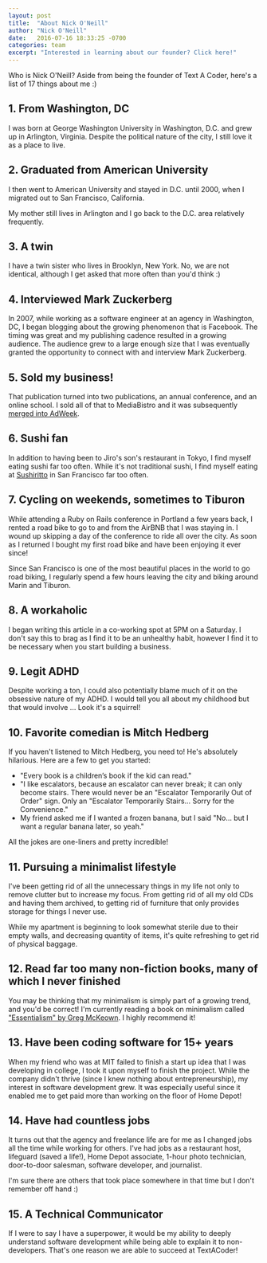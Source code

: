 ```yaml
---
layout: post
title:  "About Nick O'Neill"
author: "Nick O'Neill"
date:   2016-07-16 18:33:25 -0700
categories: team
excerpt: "Interested in learning about our founder? Click here!"
---
```


Who is Nick O'Neill? Aside from being the founder of Text A Coder, here's a list of 17 things about me :)

## 1. From Washington, DC
I was born at George Washington University in Washington, D.C. and grew up in Arlington, Virginia. Despite the political nature of the city, I still love it as a place to live.

## 2. Graduated from American University
I then went to American University and stayed in D.C. until 2000, when I migrated out to San Francisco, California.

My mother still lives in Arlington and I go back to the D.C. area relatively frequently.

## 3. A twin
I have a twin sister who lives in Brooklyn, New York. No, we are not identical, although I get asked that more often than you'd think :)

## 4. Interviewed Mark Zuckerberg
In 2007, while working as a software engineer at an agency in Washington, DC, I began blogging about the growing phenomenon that is Facebook. The timing was great and my publishing cadence resulted in a growing audience. The audience grew to a large enough size that I was eventually granted the opportunity to connect with and interview Mark Zuckerberg.

## 5. Sold my business!
That publication turned into two publications, an annual conference, and an online school. I sold all of that to MediaBistro and it was subsequently [merged into AdWeek](http://www.adweek.com/socialtimes/).

## 6. Sushi fan
In addition to having been to Jiro's son's restaurant in Tokyo, I find myself eating sushi far too often. While it's not traditional sushi, I find myself eating at [Sushiritto](http://www.sushirrito.com/) in San Francisco far too often.

## 7. Cycling on weekends, sometimes to Tiburon
While attending a Ruby on Rails conference in Portland a few years back, I rented a road bike to go to and from the AirBNB that I was staying in. I wound up skipping a day of the conference to ride all over the city. As soon as I returned I bought my first road bike and have been enjoying it ever since!

Since San Francisco is one of the most beautiful places in the world to go road biking, I regularly spend a few hours leaving the city and biking around Marin and Tiburon.

## 8. A workaholic
I began writing this article in a co-working spot at 5PM on a Saturday. I don't say this to brag as I find it to be an unhealthy habit, however I find it to be necessary when you start building a business.

## 9. Legit ADHD
Despite working a ton, I could also potentially blame much of it on the obsessive nature of my ADHD. I would tell you all about my childhood but that would involve ... Look it's a squirrel!

## 10. Favorite comedian is Mitch Hedberg
If you haven't listened to Mitch Hedberg, you need to! He's absolutely hilarious. Here are a few to get you started:

- "Every book is a children’s book if the kid can read."
- "I like escalators, because an escalator can never break; it can only become stairs. There would never be an "Escalator Temporarily Out of Order" sign. Only an "Escalator Temporarily Stairs… Sorry for the Convenience."
- My friend asked me if I wanted a frozen banana, but I said "No… but I want a regular banana later, so yeah."

All the jokes are one-liners and pretty incredible!

## 11. Pursuing a minimalist lifestyle
I've been getting rid of all the unnecessary things in my life not only to remove clutter but to increase my focus. From getting rid of all my old CDs and having them archived, to getting rid of furniture that only provides storage for things I never use.

While my apartment is beginning to look somewhat sterile due to their empty walls, and decreasing quantity of items, it's quite refreshing to get rid of physical baggage.

## 12. Read far too many non-fiction books, many of which I never finished
You may be thinking that my minimalism is simply part of a growing trend, and you'd be correct! I'm currently reading a book on minimalism called ["Essentialism" by Greg McKeown](https://www.amazon.com/Essentialism-Disciplined-Pursuit-Greg-McKeown/dp/0804137382/). I highly recommend it!

## 13. Have been coding software for 15+ years
When my friend who was at MIT failed to finish a start up idea that I was developing in college, I took it upon myself to finish the project. While the company didn't thrive (since I knew nothing about entrepreneurship), my interest in software development grew. It was especially useful since it enabled me to get paid more than working on the floor of Home Depot!

## 14. Have had countless jobs
It turns out that the agency and freelance life are for me as I changed jobs all the time while working for others. I've had jobs as a restaurant host, lifeguard (saved a life!), Home Depot associate, 1-hour photo technician, door-to-door salesman, software developer, and journalist.

I'm sure there are others that took place somewhere in that time but I don't remember off hand :)

## 15. A Technical Communicator
If I were to say I have a superpower, it would be my ability to deeply understand software development while being able to explain it to non-developers. That's one reason we are able to succeed at TextACoder!
